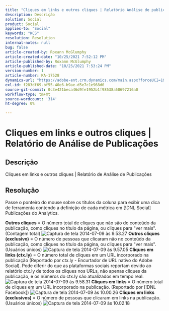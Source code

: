 ```yaml
---
title: "Cliques em links e outros cliques | Relatório Análise de publicação"
description: Descrição
solution: Social
product: Social
applies-to: "Social"
keywords: "KCS"
resolution: Resolution
internal-notes: null
bug: false
article-created-by: Roxann McGlumphy
article-created-date: "10/25/2021 7:52:12 PM"
article-published-by: Roxann McGlumphy
article-published-date: "10/25/2021 7:53:24 PM"
version-number: 1
article-number: KA-17528
dynamics-url: "https://adobe-ent.crm.dynamics.com/main.aspx?forceUCI=1&pagetype=entityrecord&etn=knowledgearticle&id=4a6c960a-cd35-ec11-b6e6-000d3a3485ea"
exl-id: f283df69-bf55-40e6-b9ae-d5e7c1e968d0
source-git-commit: 0c3e421beca46d9fe1952b1f98538a50697216a0
workflow-type: tm+mt
source-wordcount: '314'
ht-degree: 0%

---
```


# Cliques em links e outros cliques | Relatório de Análise de Publicações

## Descrição

Cliques em links e outros cliques | Relatório de Análise de Publicações

## Resolução


Passe o ponteiro do mouse sobre os títulos da coluna para exibir uma dica de ferramenta contendo a definição de cada métrica em [!DNL Social]  Publicações do Analytics.

<b>Outros cliques</b> = O número total de cliques que não são do conteúdo da publicação, como cliques no título da página, ou cliques para &quot;ver mais&quot;. (Contagem total)
![Captura de tela 2014-07-09 às 9.53.27](https://helpx.adobe.com/content/dam/help/en/social/kb/link-clicks-click-definitions/jcr%3acontent/main-pars/image/Screen%20Shot%202014-07-09%20at%209.53.27%20AM.png "Captura de tela 2014-07-09 às 9.53.27")
<b>Outros cliques (exclusivo)</b> = O número de pessoas que clicaram não no conteúdo da publicação, como cliques no título da página, ou cliques para &quot;ver mais&quot;. (Usuários únicos)
![Captura de tela 2014-07-09 às 9.57.05](https://helpx.adobe.com/content/dam/help/en/social/kb/link-clicks-click-definitions/jcr%3acontent/main-pars/image_0/Screen%20Shot%202014-07-09%20at%209.57.05%20AM.png "Captura de tela 2014-07-09 às 9.57.05")
<b>Cliques em links (ctx.ly)</b> = O número total de cliques em um URL incorporado na publicação (Reportado por ctx.ly - Encurtador de URL nativo do Adobe Social). Pode diferir do que as plataformas sociais reportam devido ao relatório ctx.ly de todos os cliques nos URLs, não apenas cliques da publicação, e os números do ctx.ly são atualizados em tempo real.
![Captura de tela 2014-07-09 às 9.58.31](https://helpx.adobe.com/content/dam/help/en/social/kb/link-clicks-click-definitions/jcr%3acontent/main-pars/image_1/Screen%20Shot%202014-07-09%20at%209.58.31%20AM.png "Captura de tela 2014-07-09 às 9.58.31")
<b>Cliques em links</b> = O número total de cliques em um URL incorporado na publicação. (Reportado por [!DNL Facebook])
![Captura de tela 2014-07-09 às 10.00.26](https://helpx.adobe.com/content/dam/help/en/social/kb/link-clicks-click-definitions/jcr%3acontent/main-pars/image_2/Screen%20Shot%202014-07-09%20at%2010.00.26%20AM.png "Captura de tela 2014-07-09 às 10.00.26")
<b>Cliques em links (exclusivos)</b> = O número de pessoas que clicaram em links na publicação. (Usuários únicos)
![Captura de tela 2014-07-09 às 10.02.18](https://helpx.adobe.com/content/dam/help/en/social/kb/link-clicks-click-definitions/jcr%3acontent/main-pars/image_3/Screen%20Shot%202014-07-09%20at%2010.02.18%20AM.png "Captura de tela 2014-07-09 às 10.02.18")
